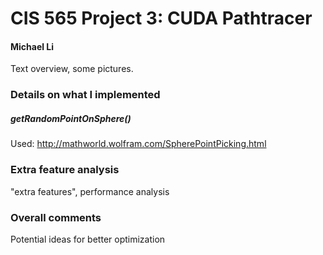 CIS 565 Project 3: CUDA Pathtracer
==================================

#### Michael Li

Text overview, some pictures.





### Details on what I implemented

##### getRandomPointOnSphere()

Used: http://mathworld.wolfram.com/SpherePointPicking.html





### Extra feature analysis

"extra features", performance analysis





### Overall comments

Potential ideas for better optimization
